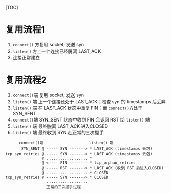 [TOC]
# 复用流程1
1. `connect()` 方复用 socket; 发送 syn
2. `listen()`  方上一个连接已经脱离 LAST_ACK
3. 连接正常建立

# 复用流程2
1. `connect()`端 复用 socket; 发送 syn
2. `listen()` 端 上一个连接还处于 LAST_ACK；检查 syn 的 timestamps 后丢弃 
3. `listen()` 端 在 LAST_ACK 状态中重复 FIN；而 `connect()`方处于 SYN_SENT
4. `connect()`端 SYN_SENT 状态中收到 FIN 会返回 RST 给 `listen()` 端
5. `listen()` 端 最终脱离 LAST_ACK 进入CLOSED
6. `listen()` 端 最终收到 SYN 走正常的三次握手
```log
      connect()端                    listen() 端
       SYN_SENT @ ----- SYN -------> * LAST_ACK (timestamps 丢包)
tcp_syn_retries @ ----- SYN -------> * LAST_ACK (timestamps 丢包)
                @ .................. *
                @ <---- FIN -------- * tcp_orphan_retries
                @ ----- RST -------> * LAST_ACK (收到 RST 后进入CLOSED)
                @ .................. * CLOSED
tcp_syn_retries @ ----- SYN -------> * CLOSED
                  ..................
                  正常的三次握手过程
```